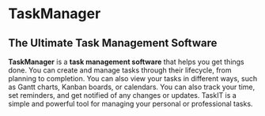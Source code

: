 # TaskManager
 ## The Ultimate Task Management Software

**TaskManager** is a **task management software** that helps you get things done.
You can create and manage tasks through their lifecycle, from planning to completion. You can also view your tasks in different ways, such as Gantt charts, Kanban boards, or calendars. You can also track your time, set reminders, and get notified of any changes or updates. TaskIT is a simple and powerful tool for managing your personal or professional tasks.
